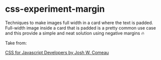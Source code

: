 # css-experiment-margin
Techniques to make images full width in a card where the text is padded. Full-width image inside a card that is padded is a pretty common use case and this provide a simple and neat solution using negative margins 🔥

Take from: 

[CSS for Javascript Developers by Josh W. Comeau](https://www.joshwcomeau.com/courses/)
